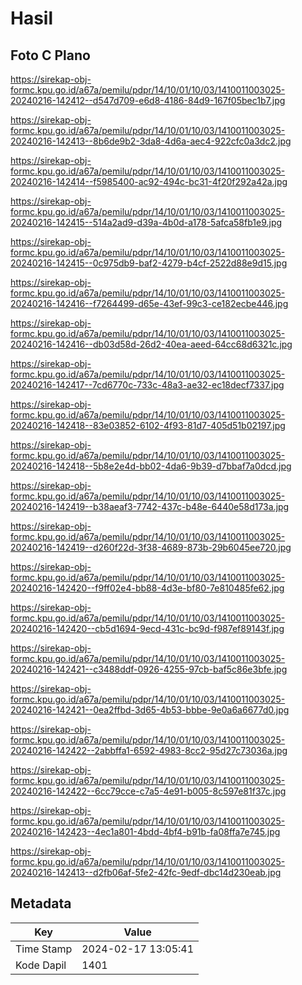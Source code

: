 # Hasil

## Foto C Plano

https://sirekap-obj-formc.kpu.go.id/a67a/pemilu/pdpr/14/10/01/10/03/1410011003025-20240216-142412--d547d709-e6d8-4186-84d9-167f05bec1b7.jpg

https://sirekap-obj-formc.kpu.go.id/a67a/pemilu/pdpr/14/10/01/10/03/1410011003025-20240216-142413--8b6de9b2-3da8-4d6a-aec4-922cfc0a3dc2.jpg

https://sirekap-obj-formc.kpu.go.id/a67a/pemilu/pdpr/14/10/01/10/03/1410011003025-20240216-142414--f5985400-ac92-494c-bc31-4f20f292a42a.jpg

https://sirekap-obj-formc.kpu.go.id/a67a/pemilu/pdpr/14/10/01/10/03/1410011003025-20240216-142415--514a2ad9-d39a-4b0d-a178-5afca58fb1e9.jpg

https://sirekap-obj-formc.kpu.go.id/a67a/pemilu/pdpr/14/10/01/10/03/1410011003025-20240216-142415--0c975db9-baf2-4279-b4cf-2522d88e9d15.jpg

https://sirekap-obj-formc.kpu.go.id/a67a/pemilu/pdpr/14/10/01/10/03/1410011003025-20240216-142416--f7264499-d65e-43ef-99c3-ce182ecbe446.jpg

https://sirekap-obj-formc.kpu.go.id/a67a/pemilu/pdpr/14/10/01/10/03/1410011003025-20240216-142416--db03d58d-26d2-40ea-aeed-64cc68d6321c.jpg

https://sirekap-obj-formc.kpu.go.id/a67a/pemilu/pdpr/14/10/01/10/03/1410011003025-20240216-142417--7cd6770c-733c-48a3-ae32-ec18decf7337.jpg

https://sirekap-obj-formc.kpu.go.id/a67a/pemilu/pdpr/14/10/01/10/03/1410011003025-20240216-142418--83e03852-6102-4f93-81d7-405d51b02197.jpg

https://sirekap-obj-formc.kpu.go.id/a67a/pemilu/pdpr/14/10/01/10/03/1410011003025-20240216-142418--5b8e2e4d-bb02-4da6-9b39-d7bbaf7a0dcd.jpg

https://sirekap-obj-formc.kpu.go.id/a67a/pemilu/pdpr/14/10/01/10/03/1410011003025-20240216-142419--b38aeaf3-7742-437c-b48e-6440e58d173a.jpg

https://sirekap-obj-formc.kpu.go.id/a67a/pemilu/pdpr/14/10/01/10/03/1410011003025-20240216-142419--d260f22d-3f38-4689-873b-29b6045ee720.jpg

https://sirekap-obj-formc.kpu.go.id/a67a/pemilu/pdpr/14/10/01/10/03/1410011003025-20240216-142420--f9ff02e4-bb88-4d3e-bf80-7e810485fe62.jpg

https://sirekap-obj-formc.kpu.go.id/a67a/pemilu/pdpr/14/10/01/10/03/1410011003025-20240216-142420--cb5d1694-9ecd-431c-bc9d-f987ef89143f.jpg

https://sirekap-obj-formc.kpu.go.id/a67a/pemilu/pdpr/14/10/01/10/03/1410011003025-20240216-142421--c3488ddf-0926-4255-97cb-baf5c86e3bfe.jpg

https://sirekap-obj-formc.kpu.go.id/a67a/pemilu/pdpr/14/10/01/10/03/1410011003025-20240216-142421--0ea2ffbd-3d65-4b53-bbbe-9e0a6a6677d0.jpg

https://sirekap-obj-formc.kpu.go.id/a67a/pemilu/pdpr/14/10/01/10/03/1410011003025-20240216-142422--2abbffa1-6592-4983-8cc2-95d27c73036a.jpg

https://sirekap-obj-formc.kpu.go.id/a67a/pemilu/pdpr/14/10/01/10/03/1410011003025-20240216-142422--6cc79cce-c7a5-4e91-b005-8c597e81f37c.jpg

https://sirekap-obj-formc.kpu.go.id/a67a/pemilu/pdpr/14/10/01/10/03/1410011003025-20240216-142423--4ec1a801-4bdd-4bf4-b91b-fa08ffa7e745.jpg

https://sirekap-obj-formc.kpu.go.id/a67a/pemilu/pdpr/14/10/01/10/03/1410011003025-20240216-142413--d2fb06af-5fe2-42fc-9edf-dbc14d230eab.jpg


## Metadata

| Key        | Value               |
| ---------- | ------------------- |
| Time Stamp | 2024-02-17 13:05:41 |
| Kode Dapil | 1401                |



